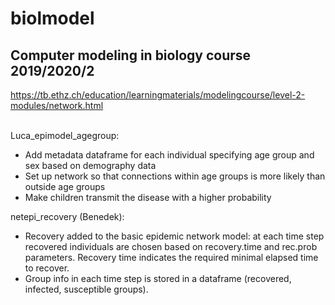 # biolmodel
## Computer modeling in biology course 2019/2020/2
https://tb.ethz.ch/education/learningmaterials/modelingcourse/level-2-modules/network.html
<br/><br/>

Luca_epimodel_agegroup:
  - Add metadata dataframe for each individual specifying age group and sex based on demography data
  - Set up network so that connections within age groups is more likely than outside age groups
  - Make children transmit the disease with a higher probability
  
  
netepi_recovery (Benedek):
  - Recovery added to the basic epidemic network model: at each time step recovered individuals are chosen based on               recovery.time and rec.prob parameters. Recovery time indicates the required minimal elapsed time to recover. 
  - Group info in each time step is stored in a dataframe (recovered, infected, susceptible groups).
